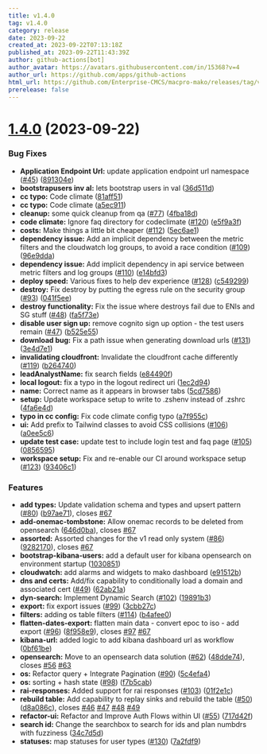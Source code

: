 ```yaml
---
title: v1.4.0
tag: v1.4.0
category: release
date: 2023-09-22
created_at: 2023-09-22T07:13:18Z
published_at: 2023-09-22T11:43:39Z
author: github-actions[bot]
author_avatar: https://avatars.githubusercontent.com/in/15368?v=4
author_url: https://github.com/apps/github-actions
html_url: https://github.com/Enterprise-CMCS/macpro-mako/releases/tag/v1.4.0
prerelease: false
---
```


# [1.4.0](https://github.com/Enterprise-CMCS/macpro-om-template/compare/v1.3.0...v1.4.0) (2023-09-22)


### Bug Fixes

* **Application Endpoint Url:** update application endpoint url namespace ([#45](https://github.com/Enterprise-CMCS/macpro-om-template/issues/45)) ([891304e](https://github.com/Enterprise-CMCS/macpro-om-template/commit/891304e7c86b1539c2bb5be3046925236340b7c8))
* **bootstrapusers inv al:**  lets bootstrap users in val ([36d511d](https://github.com/Enterprise-CMCS/macpro-om-template/commit/36d511d74183aefebc523f24c399025b2bfc9862))
* **cc typo:**  Code climate ([81aff51](https://github.com/Enterprise-CMCS/macpro-om-template/commit/81aff5146acbad56f37af4e4e9ab7c1554ff6bb1))
* **cc typo:**  Code climate ([a5ec911](https://github.com/Enterprise-CMCS/macpro-om-template/commit/a5ec9113014b6a22e5968cd25a603a51f7dbf079))
* **cleanup:** some quick cleanup from qa ([#77](https://github.com/Enterprise-CMCS/macpro-om-template/issues/77)) ([4fba18d](https://github.com/Enterprise-CMCS/macpro-om-template/commit/4fba18d34dcd8b5df411e6297d532c4c25bd33e6))
* **code climate:**  Ignore faq directory for codeclimate ([#120](https://github.com/Enterprise-CMCS/macpro-om-template/issues/120)) ([e5f9a3f](https://github.com/Enterprise-CMCS/macpro-om-template/commit/e5f9a3f6788e1b17e86dec1b1d61f90e9fd2af93))
* **costs:**  Make things a little bit cheaper ([#112](https://github.com/Enterprise-CMCS/macpro-om-template/issues/112)) ([5ec6ae1](https://github.com/Enterprise-CMCS/macpro-om-template/commit/5ec6ae1fe1a1975e12949171ba07280953b973cd))
* **dependency issue:**  Add an implicit dependency between the metric filters and the cloudwatch log groups, to avoid a race condition ([#109](https://github.com/Enterprise-CMCS/macpro-om-template/issues/109)) ([96e9dda](https://github.com/Enterprise-CMCS/macpro-om-template/commit/96e9ddab8566d78bd540e7aa39521edc9b851f6a))
* **dependency issue:**  Add implicit dependency in api service between metric filters and log groups ([#110](https://github.com/Enterprise-CMCS/macpro-om-template/issues/110)) ([e14bfd3](https://github.com/Enterprise-CMCS/macpro-om-template/commit/e14bfd3bcf3ebdcb82d76e8eb7ab21f64198477e))
* **deploy speed:**  Various fixes to help dev experience ([#128](https://github.com/Enterprise-CMCS/macpro-om-template/issues/128)) ([c549299](https://github.com/Enterprise-CMCS/macpro-om-template/commit/c54929901a6ed1d4cfcb1297d779ec18c6ddbd94))
* **destroy:**  Fix destroy by putting the egress rule on the security group ([#93](https://github.com/Enterprise-CMCS/macpro-om-template/issues/93)) ([041f5ee](https://github.com/Enterprise-CMCS/macpro-om-template/commit/041f5ee61b33fd02f6e943c287215c6827e001f5))
* **destroy functionality:**  Fix the issue where destroys fail due to ENIs and SG stuff ([#48](https://github.com/Enterprise-CMCS/macpro-om-template/issues/48)) ([fa5f73e](https://github.com/Enterprise-CMCS/macpro-om-template/commit/fa5f73efaf80fed9b08688e9d53fc30e70f9e35c))
* **disable user sign up:**  remove cognito sign up option - the test users remain ([#47](https://github.com/Enterprise-CMCS/macpro-om-template/issues/47)) ([b525e55](https://github.com/Enterprise-CMCS/macpro-om-template/commit/b525e55f6ac199631546d2aacca658d3126dda10))
* **download bug:**  Fix a path issue when generating download urls ([#131](https://github.com/Enterprise-CMCS/macpro-om-template/issues/131)) ([3e4d7e1](https://github.com/Enterprise-CMCS/macpro-om-template/commit/3e4d7e1f61c05a1ba5a42b055bf367ecfe232942))
* **invalidating cloudfront:**  Invalidate the cloudfront cache differently ([#119](https://github.com/Enterprise-CMCS/macpro-om-template/issues/119)) ([b264740](https://github.com/Enterprise-CMCS/macpro-om-template/commit/b264740211713dbdcb8906416ec1d3fc39f04524))
* **leadAnalystName:** fix search fields ([e84490f](https://github.com/Enterprise-CMCS/macpro-om-template/commit/e84490f723bb62c3cae903e60e69f687ce4f0dd9))
* **local logout:**  fix a typo in the logout redirect uri ([1ec2d94](https://github.com/Enterprise-CMCS/macpro-om-template/commit/1ec2d9492416d08834b9db7ecbdf0e46ba274f86))
* **name:**  Correct name as it appears in browser tabs ([5cd7586](https://github.com/Enterprise-CMCS/macpro-om-template/commit/5cd75860231c45cf738125824b899d6dfad86c1f))
* **setup:** Update workspace setup to write to .zshenv instead of .zshrc  ([4fa6e4d](https://github.com/Enterprise-CMCS/macpro-om-template/commit/4fa6e4d89563fcd09d7e8bf8d34fd1503b9d2fec))
* **typo in cc config:**  Fix code climate config typo ([a7f955c](https://github.com/Enterprise-CMCS/macpro-om-template/commit/a7f955c1ecd16e831dec4c2417efc03b44986119))
* **ui:** Add  prefix to Tailwind classes to avoid CSS collisions ([#106](https://github.com/Enterprise-CMCS/macpro-om-template/issues/106)) ([a0ee5c6](https://github.com/Enterprise-CMCS/macpro-om-template/commit/a0ee5c6b40d309aa98be941de232b59debb9ad98))
* **update test case:** update test to include login test and faq page ([#105](https://github.com/Enterprise-CMCS/macpro-om-template/issues/105)) ([0856595](https://github.com/Enterprise-CMCS/macpro-om-template/commit/0856595ae0afae12de4444e639e97623a218d427))
* **workspace setup:**  Fix and re-enable our CI around workspace setup ([#123](https://github.com/Enterprise-CMCS/macpro-om-template/issues/123)) ([93406c1](https://github.com/Enterprise-CMCS/macpro-om-template/commit/93406c1876cd0e8738c942a6193cdb5f8d844b3c))


### Features

* **add types:** Update validation schema and types and upsert pattern ([#80](https://github.com/Enterprise-CMCS/macpro-om-template/issues/80)) ([b97ae71](https://github.com/Enterprise-CMCS/macpro-om-template/commit/b97ae71ca6f0b968c1bc332fd6fc785ae4741bcb)), closes [#67](https://github.com/Enterprise-CMCS/macpro-om-template/issues/67)
* **add-onemac-tombstone:** Allow onemac records to be deleted from opensearch ([646d0ba](https://github.com/Enterprise-CMCS/macpro-om-template/commit/646d0ba9f835e2f29674a2788c8143efa3c5e596)), closes [#67](https://github.com/Enterprise-CMCS/macpro-om-template/issues/67)
* **assorted:**  Assorted changes for the v1 read only system ([#86](https://github.com/Enterprise-CMCS/macpro-om-template/issues/86)) ([9282170](https://github.com/Enterprise-CMCS/macpro-om-template/commit/928217026ea7b66c038df3de8dc857a58f6684eb)), closes [#67](https://github.com/Enterprise-CMCS/macpro-om-template/issues/67)
* **bootstrap-kibana-users:** add a default user for kibana opensearch on environment startup  ([1030851](https://github.com/Enterprise-CMCS/macpro-om-template/commit/103085192b59c04762694fbe82e35704af235931))
* **cloudwatch:** add alarms and widgets to mako dashboard ([e91512b](https://github.com/Enterprise-CMCS/macpro-om-template/commit/e91512b926974861851716453ae017422ffb6d29))
* **dns and certs:**  Add/fix capability to conditionally load a domain and associated cert ([#49](https://github.com/Enterprise-CMCS/macpro-om-template/issues/49)) ([62ab21a](https://github.com/Enterprise-CMCS/macpro-om-template/commit/62ab21a4468db0ca824de2b54955e7b17e99a1f5))
* **dyn-search:** Implement Dynamic Search ([#102](https://github.com/Enterprise-CMCS/macpro-om-template/issues/102)) ([19891b3](https://github.com/Enterprise-CMCS/macpro-om-template/commit/19891b32634c162f38429c4afe656849db87167e))
* **export:** fix export issues ([#99](https://github.com/Enterprise-CMCS/macpro-om-template/issues/99)) ([3cbb27c](https://github.com/Enterprise-CMCS/macpro-om-template/commit/3cbb27c1443ee8becd54920cf1a8245f5368a69e))
* **filters:** adding os table filters ([#114](https://github.com/Enterprise-CMCS/macpro-om-template/issues/114)) ([b4afee0](https://github.com/Enterprise-CMCS/macpro-om-template/commit/b4afee0a79800eac4face55fdd822f05e26585cd))
* **flatten-dates-export:** flatten main data - convert epoc to iso - add export ([#96](https://github.com/Enterprise-CMCS/macpro-om-template/issues/96)) ([8f958e9](https://github.com/Enterprise-CMCS/macpro-om-template/commit/8f958e9a35a80b846afb2f450a8dd7bd2fa42909)), closes [#97](https://github.com/Enterprise-CMCS/macpro-om-template/issues/97) [#67](https://github.com/Enterprise-CMCS/macpro-om-template/issues/67)
* **kibana-url:** added logic to add kibana dashboard url as workflow ([0bf61be](https://github.com/Enterprise-CMCS/macpro-om-template/commit/0bf61befa35a47a3dfc6c2cca81b340202604cfb))
* **opensearch:**  Move to an opensearch data solution ([#62](https://github.com/Enterprise-CMCS/macpro-om-template/issues/62)) ([48dde74](https://github.com/Enterprise-CMCS/macpro-om-template/commit/48dde742968108f02e2a336aa7fc57e6ce9feb4a)), closes [#56](https://github.com/Enterprise-CMCS/macpro-om-template/issues/56) [#63](https://github.com/Enterprise-CMCS/macpro-om-template/issues/63)
* **os:** Refactor query + Integrate Pagination ([#90](https://github.com/Enterprise-CMCS/macpro-om-template/issues/90)) ([5c4efa4](https://github.com/Enterprise-CMCS/macpro-om-template/commit/5c4efa48985b9952112e28448daaaabb3f1b2449))
* **os:** sorting + hash state ([#98](https://github.com/Enterprise-CMCS/macpro-om-template/issues/98)) ([f7b5cab](https://github.com/Enterprise-CMCS/macpro-om-template/commit/f7b5cab3506516a7c8ab250faca84937dd3f2e0b))
* **rai-responses:** Added support for rai responses ([#103](https://github.com/Enterprise-CMCS/macpro-om-template/issues/103)) ([01f2e1c](https://github.com/Enterprise-CMCS/macpro-om-template/commit/01f2e1c46dcc90faf5017888082482ad226e3461))
* **rebuild table:**  Add capability to replay sinks and rebuild the table ([#50](https://github.com/Enterprise-CMCS/macpro-om-template/issues/50)) ([d8a086c](https://github.com/Enterprise-CMCS/macpro-om-template/commit/d8a086c8bb9c79c80e153511ba856b5c5d33fce7)), closes [#46](https://github.com/Enterprise-CMCS/macpro-om-template/issues/46) [#47](https://github.com/Enterprise-CMCS/macpro-om-template/issues/47) [#48](https://github.com/Enterprise-CMCS/macpro-om-template/issues/48) [#49](https://github.com/Enterprise-CMCS/macpro-om-template/issues/49)
* **refactor-ui:** Refactor and Improve Auth Flows within UI ([#55](https://github.com/Enterprise-CMCS/macpro-om-template/issues/55)) ([717d42f](https://github.com/Enterprise-CMCS/macpro-om-template/commit/717d42f7f5b18b0f9d6ad4d4a0f62065bf8d4b7b))
* **search id:**  Change the searchbox to search for ids and plan numbdrs with fuzziness ([34c7d5d](https://github.com/Enterprise-CMCS/macpro-om-template/commit/34c7d5d3170cb2283028d21776f976d9b4447549))
* **statuses:** map statuses for user types ([#130](https://github.com/Enterprise-CMCS/macpro-om-template/issues/130)) ([7a2fdf9](https://github.com/Enterprise-CMCS/macpro-om-template/commit/7a2fdf9303152719be3a54147573c979c0f60a62))




